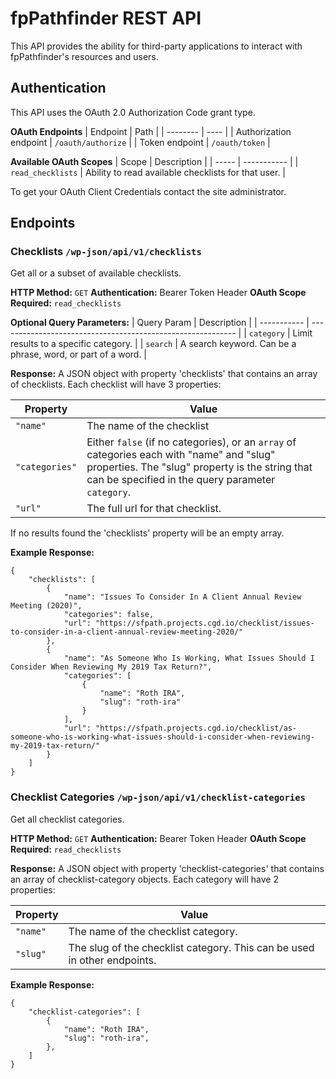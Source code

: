 # fpPathfinder REST API
This API provides the ability for third-party applications to interact with fpPathfinder's resources and users.

## Authentication
This API uses the OAuth 2.0 Authorization Code grant type.

**OAuth Endpoints**
| Endpoint | Path |
| -------- | ---- |
| Authorization endpoint | `/oauth/authorize` |
| Token endpoint | `/oauth/token` |

**Available OAuth Scopes**
| Scope | Description |
| ----- | ----------- |
| `read_checklists` | Ability to read available checklists for that user. |

To get your OAuth Client Credentials contact the site administrator.

## Endpoints



### Checklists `/wp-json/api/v1/checklists`
Get all or a subset of available checklists.

**HTTP Method:** `GET`
**Authentication:** Bearer Token Header
**OAuth Scope Required:** `read_checklists` 

**Optional Query Parameters:**
| Query Param | Description                                                 |
| ----------- | ----------------------------------------------------------- |
| `category`  | Limit results to a specific category.                       |
| `search`    | A search keyword. Can be a phrase, word, or part of a word. |

**Response:**
A JSON object with property 'checklists' that contains an array of checklists. Each checklist will have 3 properties:

| Property | Value |
| -------- | ----- |
| `"name"` | The name of the checklist |
| `"categories"` | Either `false` (if no categories), or an `array` of categories each with "name" and "slug" properties. The "slug" property is the string that can be specified in the query parameter `category`. |
| `"url"` | The full url for that checklist. |
If no results found the 'checklists' property will be an empty array.

**Example Response:**
```
{
    "checklists": [
        {
            "name": "Issues To Consider In A Client Annual Review Meeting (2020)",
            "categories": false,
            "url": "https://sfpath.projects.cgd.io/checklist/issues-to-consider-in-a-client-annual-review-meeting-2020/"
        },
        {
            "name": "As Someone Who Is Working, What Issues Should I Consider When Reviewing My 2019 Tax Return?",
            "categories": [
                {
                    "name": "Roth IRA",
                    "slug": "roth-ira"
                }
            ],
            "url": "https://sfpath.projects.cgd.io/checklist/as-someone-who-is-working-what-issues-should-i-consider-when-reviewing-my-2019-tax-return/"
        }
    ]
}
```

### Checklist Categories `/wp-json/api/v1/checklist-categories`
Get all checklist categories.

**HTTP Method:** `GET`
**Authentication:** Bearer Token Header
**OAuth Scope Required:** `read_checklists` 

**Response:**
A JSON object with property 'checklist-categories' that contains an array of checklist-category objects. Each category will have 2 properties:

| Property | Value |
| -------- | ----- |
| `"name"` | The name of the checklist category. |
| `"slug"` | The slug of the checklist category. This can be used in other endpoints. |

**Example Response:**
```
{
    "checklist-categories": [
        {
            "name": "Roth IRA",
            "slug": "roth-ira",
        },
    ]
}
```